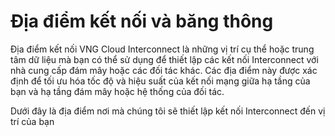 # Địa điểm kết nối và băng thông

Địa điểm kết nối VNG Cloud Interconnect là những vị trí cụ thể hoặc trung tâm dữ liệu mà bạn có thể sử dụng để thiết lập các kết nối Interconnect với nhà cung cấp đám mây hoặc các đối tác khác. Các địa điểm này được xác định để tối ưu hóa tốc độ và hiệu suất của kết nối mạng giữa hạ tầng của bạn và hạ tầng đám mây hoặc hệ thống của đối tác.

Dưới đây là địa điểm nơi mà chúng tôi sẽ thiết lập kết nối Interconnect đến vị trí của bạn



<figure><img src="https://docs.vngcloud.vn/download/attachments/64553600/image2023-9-6_14-24-8.png?version=1&#x26;modificationDate=1693985048000&#x26;api=v2" alt=""><figcaption></figcaption></figure>
